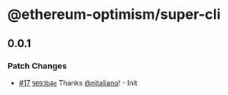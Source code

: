 # @ethereum-optimism/super-cli

## 0.0.1

### Patch Changes

- [#17](https://github.com/ethereum-optimism/super-cli/pull/17) [`9093b4e`](https://github.com/ethereum-optimism/super-cli/commit/9093b4e55ff63585fdf81d5d15df22d03b8951c8) Thanks [@nitaliano](https://github.com/nitaliano)! - Init
